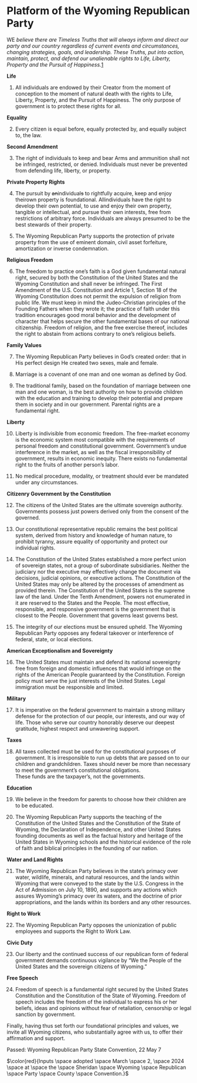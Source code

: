 


# Platform of the Wyoming Republican Party

WE 
*believe there are Timeless Truths that will always inform and direct 
our party and our country regardless of current events and 
circumstances, changing strategies, goals, and leadership. 
These Truths, put into action, maintain, protect, and defend our 
unalienable rights to Life, Liberty, Property and the Pursuit of 
Happiness.*[1](a.md)

**Life**

1. All individuals are endowed by their Creator from the moment of 
conception to the moment of natural death with the rights to Life, 
Liberty, Property, and the Pursuit of Happiness. The only purpose of 
government is to protect these rights for all.


**Equality**

2. Every citizen is equal before, equally protected by, and equally 
subject to, the law.


**Second Amendment**

3. The right of individuals to keep and bear Arms and ammunition shall 
not be infringed, restricted, or denied. Individuals must never be 
prevented from defending life, liberty, or property.

**Private Property Rights**

4. The pursuit by ~~an~~individual~~s~~ to rightfully acquire, keep and enjoy 
theirown property is foundational. Allindividuals have the right to 
develop their own potential, to use and enjoy their own property, 
tangible or intellectual, and pursue their own interests, free from 
restrictions of arbitrary force. Individuals are always presumed to be 
the best stewards of their property.


5. The Wyoming Republican Party supports the protection of private 
property from the use of eminent domain, civil asset forfeiture, 
amortization or inverse condemnation.


**Religious Freedom**

6. The freedom to practice one’s faith is a God given fundamental 
natural right, secured by both the Constitution of the United States 
and the Wyoming Constitution and shall never be infringed. The First 
Amendment of the U.S. Constitution and Article 1, Section 18 of the 
Wyoming Constitution does not permit the expulsion of religion from 
public life. We must keep in mind the Judeo-Christian principles of 
the Founding Fathers when they wrote it; the practice of faith under 
this tradition encourages good moral behavior and the development of 
character that helps secure the other fundamental bases of our national 
citizenship. Freedom of religion, and the free exercise thereof, 
includes the right
to abstain from actions contrary to one’s religious beliefs.


**Family Values**

7. The Wyoming Republican Party believes in God’s created order: that 
in His perfect design He created two sexes, male and female.


8. Marriage is a covenant of one man and one woman as defined by God.


9. The traditional family, based on the foundation of marriage between 
one man and one woman, is the best authority on how to provide children 
with the education and training to develop their potential and prepare 
them in society and in our government. Parental rights are a fundamental 
right.


**Liberty**

10. Liberty is indivisible from economic freedom. The free-market 
economy is the economic system most compatible with the requirements 
of personal freedom and constitutional government. Government’s undue 
interference in the market, as well as the fiscal irresponsibility of 
government, results in economic inequity. There exists no fundamental 
right to the fruits of another person’s labor.

1011. No medical procedure, modality, or treatment should ever be 
mandated under any circumstances.

**Citizenry Government by the Constitution**

12. The citizens of the United States are the ultimate sovereign 
authority. Governments possess just powers derived only from the consent 
of the governed.


13. Our constitutional representative republic remains the best 
political system, derived from history and knowledge of human nature, 
to prohibit tyranny, assure equality of opportunity and protect our 
individual rights.


14. The Constitution of the United States established a more perfect 
union of sovereign states, not a group of subordinate subsidiaries. 
Neither the judiciary nor the executive may effectively change the 
document via decisions, judicial opinions, or executive actions. 
The Constitution of the United States may only be altered by the 
processes of amendment as provided therein. The Constitution of the 
United States is the supreme law of the land. Under the Tenth 
Amendment, powers not enumerated in it are reserved to the States and 
the People. The most effective, responsible, and responsive government 
is the government that is closest to the People. Government that 
governs least governs best.

15. The integrity of our elections must be ensured upheld. The Wyoming 
Republican Party opposes any federal takeover or interference of 
federal, state, or local elections.

**American Exceptionalism and Sovereignty**

16. The United States must maintain and defend its national sovereignty 
free from foreign and domestic influences that would infringe on the 
rights of the American People guaranteed by the Constitution. Foreign 
policy must serve the just interests of the United States.  Legal 
immigration must be responsible and limited.


**Military**

17. It is imperative on the federal government to maintain a strong 
military defense for the protection of our people, our interests, and 
our way of life. Those who serve our country honorably deserve our 
deepest gratitude, highest respect and unwavering support.


**Taxes**

18. All taxes collected must be used for the constitutional purposes of 
government. It is irresponsible to run up debts that are passed on to 
our children and grandchildren. Taxes should never be more than 
necessary to meet the government’s constitutional obligations.   
These funds are the taxpayer’s, not the governments.

**Education**

19. We believe in the freedom for parents to choose how their children 
are to be educated.

20. The Wyoming Republican Party supports the teaching of the 
Constitution of the United States and the Constitution of the State of 
Wyoming, the Declaration of Independence, and other United States 
founding documents as well as the factual history and heritage of the 
United States in Wyoming schools and the historical evidence of the 
role of faith and biblical principles in the founding of our nation.


**Water and Land Rights**

21. The Wyoming Republican Party believes in the state’s primacy over 
water, wildlife, minerals, and natural resources, and the lands within 
Wyoming that were conveyed to the state by the U.S. Congress in the 
Act of Admission on July 10, 1890, and supports any actions which 
assures Wyoming’s primacy over its waters, and the doctrine of prior 
appropriations, and the lands within its borders and any other 
resources.


**Right to Work**

22. The Wyoming Republican Party opposes the unionization of public 
employees and supports the Right to Work Law.


**Civic Duty**

23. Our liberty and the continued success of our republican form of 
federal government demands continuous vigilance by “We the People of 
the United States and the sovereign citizens of Wyoming.”


**Free Speech**

24. Freedom of speech is a fundamental right secured by the United 
States Constitution and the Constitution of the State of Wyoming. 
Freedom of speech includes the freedom of the individual to express 
his or her beliefs, ideas and opinions without fear of retaliation, 
censorship or legal sanction by government.


Finally, having thus set forth our foundational principles and values, 
we invite all Wyoming citizens, who substantially agree with us, to 
offer their affirmation and support.


Passed:
Wyoming Republican Party State Convention, 22 May 7

$\color{red}{Inputs \space adopted \space March \space 2, \space 2024 \space at \space the \space Sheridan \space Wyoming \space Republican \space Party \space County \space Convention.}$
